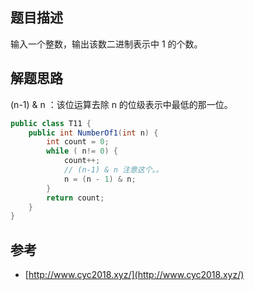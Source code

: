 ## 题目描述

输入一个整数，输出该数二进制表示中 1 的个数。

## 解题思路

(n-1) & n ：该位运算去除 n 的位级表示中最低的那一位。

```java
public class T11 {
    public int NumberOf1(int n) {
        int count = 0;
        while ( n!= 0) {
            count++;
          	// (n-1) & n 注意这个。。
            n = (n - 1) & n;
        }
        return count;
    }
}
```

## 参考

- [http://www.cyc2018.xyz/](http://www.cyc2018.xyz/)
